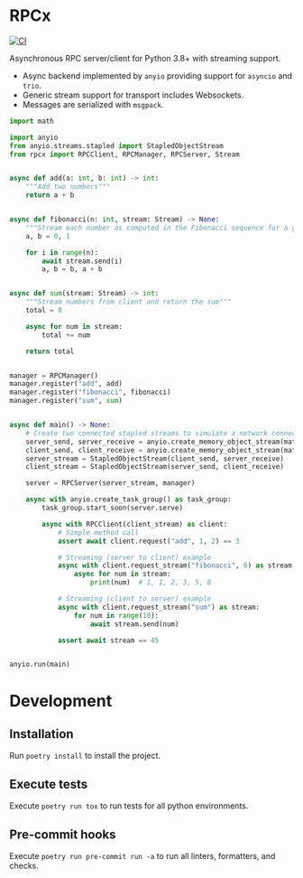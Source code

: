 # RPCx

[![CI](https://github.com/uSpike/rpcx/actions/workflows/main.yml/badge.svg)](https://github.com/uSpike/rpcx/actions/workflows/main.yml)

Asynchronous RPC server/client for Python 3.8+ with streaming support.

- Async backend implemented by `anyio` providing support for `asyncio` and `trio`.
- Generic stream support for transport includes Websockets.
- Messages are serialized with `msgpack`.

```python
import math

import anyio
from anyio.streams.stapled import StapledObjectStream
from rpcx import RPCClient, RPCManager, RPCServer, Stream


async def add(a: int, b: int) -> int:
    """Add two numbers"""
    return a + b


async def fibonacci(n: int, stream: Stream) -> None:
    """Stream each number as computed in the Fibonacci sequence for a given starting number"""
    a, b = 0, 1

    for i in range(n):
        await stream.send(i)
        a, b = b, a + b


async def sum(stream: Stream) -> int:
    """Stream numbers from client and return the sum"""
    total = 0

    async for num in stream:
        total += num

    return total


manager = RPCManager()
manager.register("add", add)
manager.register("fibonacci", fibonacci)
manager.register("sum", sum)


async def main() -> None:
    # Create two connected stapled streams to simulate a network connection
    server_send, server_receive = anyio.create_memory_object_stream(math.inf, item_type=bytes)
    client_send, client_receive = anyio.create_memory_object_stream(math.inf, item_type=bytes)
    server_stream = StapledObjectStream(client_send, server_receive)
    client_stream = StapledObjectStream(server_send, client_receive)

    server = RPCServer(server_stream, manager)

    async with anyio.create_task_group() as task_group:
        task_group.start_soon(server.serve)

        async with RPCClient(client_stream) as client:
            # Simple method call
            assert await client.request("add", 1, 2) == 3

            # Streaming (server to client) example
            async with client.request_stream("fibonacci", 6) as stream:
                async for num in stream:
                    print(num)  # 1, 1, 2, 3, 5, 8

            # Streaming (client to server) example
            async with client.request_stream("sum") as stream:
                for num in range(10):
                    await stream.send(num)

            assert await stream == 45


anyio.run(main)
```

# Development

## Installation

Run `poetry install` to install the project.

## Execute tests

Execute `poetry run tox` to run tests for all python environments.

## Pre-commit hooks

Execute `poetry run pre-commit run -a` to run all linters, formatters, and checks.
